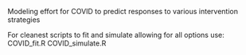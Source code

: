 Modeling effort for COVID to predict responses to various intervention strategies

For cleanest scripts to fit and simulate allowing for all options use:
COVID_fit.R
COVID_simulate.R
